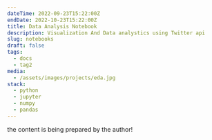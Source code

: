 ```yaml
---
dateTime: 2022-09-23T15:22:00Z
endDate: 2022-10-23T15:22:00Z
title: Data Analysis Notebook
description: Visualization And Data analystics using Twitter api
slug: notebooks
draft: false
tags:
  - docs
  - tag2
media: 
  - /assets/images/projects/eda.jpg
stack:
  - python
  - jupyter
  - numpy
  - pandas
---
```


<Main>
the content is being prepared by the author!
</Main>
